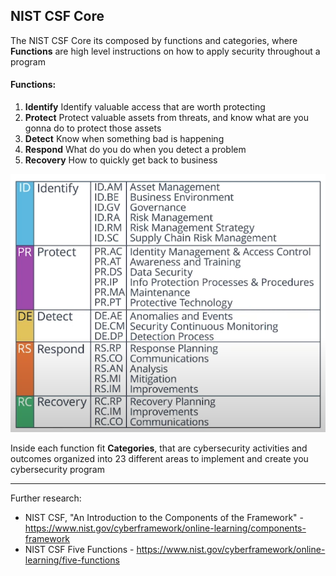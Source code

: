 ## NIST CSF Core

The NIST CSF Core its composed by functions and categories, where **Functions** are high level instructions on how to apply security throughout a program

#### Functions:

1. **Identify**
   Identify valuable access that are worth protecting
2. **Protect**
   Protect valuable assets from threats, and know what are you gonna do to protect those assets
3. **Detect**
   Know when something bad is happening
4. **Respond**
   What do you do when you detect a problem
5. **Recovery**
   How to quickly get back to business

![NIST CSF Categories](./Images/NIST-categories.png)

Inside each function fit **Categories**, that are cybersecurity activities and outcomes organized into 23 different areas to implement and create you cybersecurity program

---

Further research:

- NIST CSF, "An Introduction to the Components of the Framework" - https://www.nist.gov/cyberframework/online-learning/components-framework
- NIST CSF Five Functions - https://www.nist.gov/cyberframework/online-learning/five-functions
